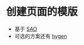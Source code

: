 # 创建页面的模版

* 基于 [SAO](https://github.com/saojs/sao)
* 可选的方案还有 [hygen](https://github.com/jondot/hygen)